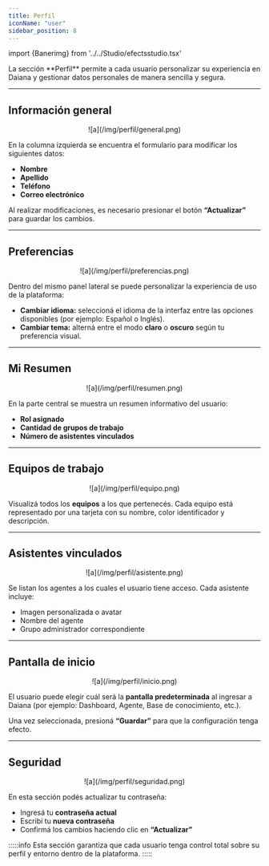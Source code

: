 ```yaml
---
title: Perfil
iconName: "user"
sidebar_position: 8
---
```

import {Banerimg} from '../../Studio/efectsstudio.tsx'

<Banerimg img="perfil/index.png" />
La sección **Perfil** permite a cada usuario personalizar su experiencia en Daiana y gestionar datos personales de manera sencilla y segura.

---

## Información general

<p align="center">
![a](/img/perfil/general.png)
</p>

En la columna izquierda se encuentra el formulario para modificar los siguientes datos:

- **Nombre**
- **Apellido**
- **Teléfono**
- **Correo electrónico**

Al realizar modificaciones, es necesario presionar el botón **“Actualizar”** para guardar los cambios.

---

## Preferencias
<p align="center">
![a](/img/perfil/preferencias.png)
</p>

Dentro del mismo panel lateral se puede personalizar la experiencia de uso de la plataforma:

- **Cambiar idioma:** seleccioná el idioma de la interfaz entre las opciones disponibles (por ejemplo: Español o Inglés).
- **Cambiar tema:** alterná entre el modo **claro** o **oscuro** según tu preferencia visual.

---

## Mi Resumen
<p align="center">
![a](/img/perfil/resumen.png)
</p>
En la parte central se muestra un resumen informativo del usuario:

- **Rol asignado**
- **Cantidad de grupos de trabajo**
- **Número de asistentes vinculados**

---

## Equipos de trabajo

<p align="center">
![a](/img/perfil/equipo.png)
</p>

Visualizá todos los **equipos** a los que pertenecés. Cada equipo está representado por una tarjeta con su nombre, color identificador y descripción.

---

## Asistentes vinculados

<p align="center">
![a](/img/perfil/asistente.png)
</p>

Se listan los agentes a los cuales el usuario tiene acceso. Cada asistente incluye:

- Imagen personalizada o avatar
- Nombre del agente
- Grupo administrador correspondiente

---

## Pantalla de inicio

<p align="center">
![a](/img/perfil/inicio.png)
</p>

El usuario puede elegir cuál será la **pantalla predeterminada** al ingresar a Daiana (por ejemplo: Dashboard, Agente, Base de conocimiento, etc.).

Una vez seleccionada, presioná **“Guardar”** para que la configuración tenga efecto.

---

##  Seguridad

<p align="center">
![a](/img/perfil/seguridad.png)
</p>

En esta sección podés actualizar tu contraseña:

- Ingresá tu **contraseña actual**
- Escribí tu **nueva contraseña**
- Confirmá los cambios haciendo clic en **“Actualizar”**

:::::info
Esta sección garantiza que cada usuario tenga control total sobre su perfil y entorno dentro de la plataforma.
:::::